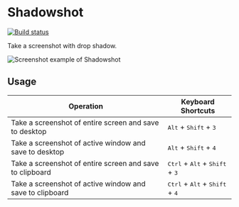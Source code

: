 # Shadowshot

[![Build status](https://ci.appveyor.com/api/projects/status/fnhave3usxa1sn1i/branch/master?svg=true)](https://ci.appveyor.com/project/victoriqueko/shadowshot/branch/master)

Take a screenshot with drop shadow.

![Screenshot example of Shadowshot](https://user-images.githubusercontent.com/4309091/33182647-c9f5b9e0-d0af-11e7-968f-40e4bbcc4e17.png)

## Usage

| Operation                                                | Keyboard Shortcuts                                                 |
| -------------------------------------------------------- | ------------------------------------------------------------------ |
| Take a screenshot of entire screen and save to desktop   | <kbd>Alt</kbd> + <kbd>Shift</kbd> + <kbd>3</kbd>                   |
| Take a screenshot of active window and save to desktop   | <kbd>Alt</kbd> + <kbd>Shift</kbd> + <kbd>4</kbd>                   |
| Take a screenshot of entire screen and save to clipboard | <kbd>Ctrl</kbd> + <kbd>Alt</kbd> + <kbd>Shift</kbd> + <kbd>3</kbd> |
| Take a screenshot of active window and save to clipboard | <kbd>Ctrl</kbd> + <kbd>Alt</kbd> + <kbd>Shift</kbd> + <kbd>4</kbd> |
